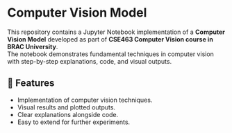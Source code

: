 # Computer Vision Model

This repository contains a Jupyter Notebook implementation of a **Computer Vision Model** developed as part of **CSE463 Computer Vision course in BRAC University**.  
The notebook demonstrates fundamental techniques in computer vision with step-by-step explanations, code, and visual outputs.

## 🚀 Features
- Implementation of computer vision techniques.
- Visual results and plotted outputs.
- Clear explanations alongside code.
- Easy to extend for further experiments.

